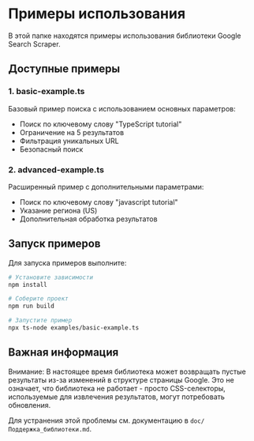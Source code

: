 # Примеры использования

В этой папке находятся примеры использования библиотеки Google Search Scraper.

## Доступные примеры

### 1. basic-example.ts
Базовый пример поиска с использованием основных параметров:
- Поиск по ключевому слову "TypeScript tutorial"
- Ограничение на 5 результатов
- Фильтрация уникальных URL
- Безопасный поиск

### 2. advanced-example.ts
Расширенный пример с дополнительными параметрами:
- Поиск по ключевому слову "javascript tutorial"
- Указание региона (US)
- Дополнительная обработка результатов

## Запуск примеров

Для запуска примеров выполните:

```bash
# Установите зависимости
npm install

# Соберите проект
npm run build

# Запустите пример
npx ts-node examples/basic-example.ts
```

## Важная информация

Внимание: В настоящее время библиотека может возвращать пустые результаты из-за изменений в структуре страницы Google. Это не означает, что библиотека не работает - просто CSS-селекторы, используемые для извлечения результатов, могут потребовать обновления. 

Для устранения этой проблемы см. документацию в `doc/Поддержка_библиотеки.md`.
